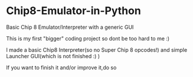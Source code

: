 # Chip8-Emulator-in-Python
Basic Chip 8 Emulator/Interpreter with a generic GUI

This is my first "bigger" coding project so dont be too hard to me :)

I made a basic Chip8 Interpreter(so no Super Chip 8 opcodes!) and simple Launcher GUI(which is not finished :) )

If you want to finish it and/or improve it,do so
